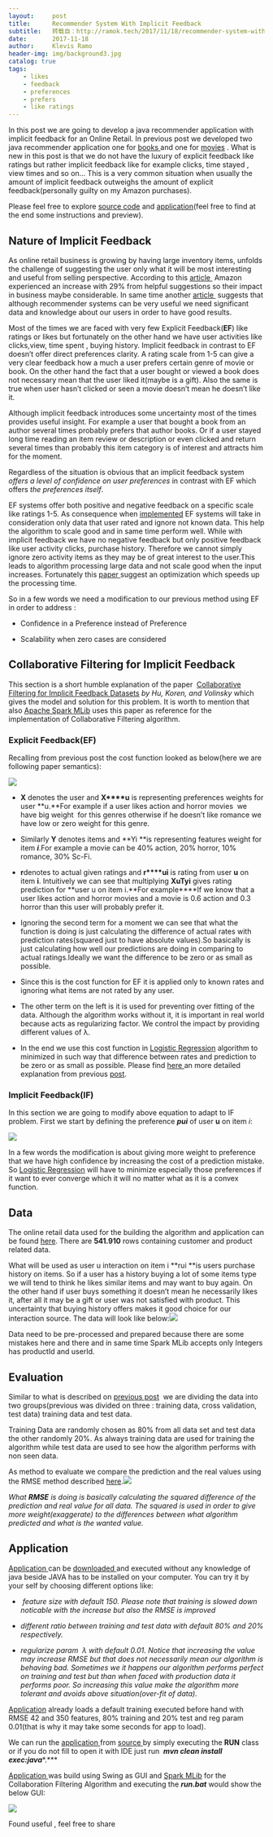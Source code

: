 ```yaml
---
layout:     post
title:      Recommender System With Implicit Feedback
subtitle:   转载自：http://ramok.tech/2017/11/18/recommender-system-with-implicit-feedback/
date:       2017-11-18
author:     Klevis Ramo
header-img: img/background3.jpg
catalog: true
tags:
    - likes
    - feedback
    - preferences
    - prefers
    - like ratings
---
```


In this post we are going to develop a java recommender application with implicit feedback for an Online Retail. In previous post we developed two java recommender application one for [books ](http://ramok.tech/2017/11/05/when-traditional-programming-meets-machine-learning)and one for [movies](http://ramok.tech/2017/10/30/recommender-system) . What is new in this post is that we do not have the luxury of explicit feedback like ratings but rather implicit feedback like for example clicks, time stayed , view times and so on… This is a very common situation when usually the amount of implicit feedback outweighs the amount of explicit feedback(personally guilty on my Amazon purchases).

Please feel free to explore [source code](https://github.com/klevis/onlineRetailRecommender) and [application](https://drive.google.com/open?id=1ywS83fLHYgWjg5Q7smqAOb7tm5Qa9UqC)(feel free to find at the end some instructions and preview).

## Nature of Implicit Feedback

As online retail business is growing by having large inventory items, unfolds the challenge of suggesting the user only what it will be most interesting and useful from selling perspective. According to this [article ](http://fortune.com/2012/07/30/amazons-recommendation-secret) Amazon experienced an increase with 29% from helpful suggestions so their impact in business maybe considerable. In same time another [article ](http://www.datacommunitydc.org/blog/2013/05/recommendation-engines-why-you-shouldnt-build-one) suggests that although recommender systems can be very useful we need significant data and knowledge about our users in order to have good results.

Most of the times we are faced with very few Explicit Feedback(**EF**) like ratings or likes but fortunately on the other hand we have user activities like clicks,view, time spent , buying history. Implicit feedback in contrast to EF doesn’t offer direct preferences clarity. A rating scale from 1-5 can give a very clear feedback how a much a user prefers certain genre of movie or book. On the other hand the fact that a user bought or viewed a book does not necessary mean that the user liked it(maybe is a gift). Also the same is true when user hasn’t clicked or seen a movie doesn’t mean he doesn’t like it.

Although implicit feedback introduces some uncertainty most of the times provides useful insight. For example a user that bought a book from an author several times probably prefers that author books. Or if a user stayed long time reading an item review or description or even clicked and return several times than probably this item category is of interest and attracts him for the moment.

Regardless of the situation is obvious that an implicit feedback system *offers a level of confidence on user preferences* in contrast with EF which offers *the preferences itself*.

EF systems offer both positive and negative feedback on a specific scale like ratings 1-5. As consequence when [implemented](http://ramok.tech/2017/11/05/when-traditional-programming-meets-machine-learning) EF systems will take in consideration only data that user rated and ignore not known data. This help the algorithm to scale good and in same time perform well. While with implicit feedback we have no negative feedback but only positive feedback like user activity clicks, purchase history. Therefore we cannot simply ignore zero activity items as they may be of great interest to the user.This leads to algorithm processing large data and not scale good when the input increases. Fortunately this [paper ](http://yifanhu.net/PUB/cf.pdf)suggest an optimization which speeds up the processing time.

So in a few words we need a modification to our previous method using EF in order to address :

- Confidence in a Preference instead of Preference

- Scalability when zero cases are considered


## Collaborative Filtering for Implicit Feedback

This section is a short humble explanation of the paper  [Collaborative Filtering for Implicit Feedback Datasets](http://yifanhu.net/PUB/cf.pdf) *by Hu, Koren, and Volinsky* which gives the model and solution for this problem. It is worth to mention that also [Apache Spark MLib](https://spark.apache.org/docs/2.2.0/mllib-collaborative-filtering.html#explicit-vs-implicit-feedback) uses this paper as reference for the implementation of Collaborative Filtering algorithm.

### Explicit Feedback(EF)

Recalling from previous post the cost function looked as below(here we are following paper semantics):

![](https://i0.wp.com/ramok.tech/wp-content/uploads/2017/11/cost2.jpg?resize=650%2C115)


- **X** denotes the user and **X****u** is representing preferences weights for user **u.**For example if a user likes action and horror movies  we have big weight  for this genres otherwise if he doesn’t like romance we have low or zero weight for this genre.

- Similarly **Y** denotes items and **Yi **is representing features weight for item ***i***.For example a movie can be 40% action, 20% horror, 10% romance, 30% Sc-Fi.

- **r**denotes to actual given ratings and **r****ui** is rating from user **u** on item **i**. Intuitively we can see that multiplying **XuTyi** gives rating prediction for **user u on item i.**For example****If we know that a user likes action and horror movies and a movie is 0.6 action and 0.3 horror than this user will probably prefer it.

- Ignoring the second term for a moment we can see that what the function is doing is just calculating the difference of actual rates with prediction rates(squared just to have absolute values).So basically is just calculating how well our predictions are doing in comparing to actual ratings.Ideally we want the difference to be zero or as small as possible.

- Since this is the cost function for EF it is applied only to known rates and ignoring what items are not rated by any user.

- The other term on the left is it is used for preventing over fitting of the data. Although the algorithm works without it, it is important in real world because acts as regularizing factor. We control the impact by providing different values of λ.

- In the end we use this cost function in [Logistic Regression](http://ramok.tech/2017/10/30/recommender-system#Minimize_Cost_Function) algorithm to minimized in such way that difference between rates and prediction to be zero or as small as possible. Please find [here ](http://ramok.tech/2017/10/30/recommender-system#Minimize_Cost_Function)an more detailed explanation from previous [post](http://ramok.tech/2017/10/30/recommender-system).


### Implicit Feedback(IF)

In this section we are going to modify above equation to adapt to IF problem. First we start by defining the preference ***pui*** of user **u** on item *i*:

![](https://i2.wp.com/ramok.tech/wp-content/uploads/2017/11/preference.jpg?resize=325%2C108)


In a few words the modification is about giving more weight to preference that we have high confidence by increasing the cost of a prediction mistake. So [Logistic Regression](http://ramok.tech/2017/10/30/recommender-system#Minimize_Cost_Function) will have to minimize especially those preferences if it want to ever converge which it will no matter what as it is a convex function.

## Data

The online retail data used for the building the algorithm and application can be found [here](http://archive.ics.uci.edu/ml/datasets/Online+Retail). There are **541.910** rows containing customer and product related data.

What will be used as user u interaction on item i **rui **is users purchase history on items. So if a user has a history buying a lot of some items type we will tend to think he likes similar items and may want to buy again. On the other hand if user buys something it doesn’t mean he necessarily likes it, after all it may be a gift or user was not satisfied with product. This uncertainty that buying history offers makes it good choice for our interaction source. The data will look like below:![](https://i1.wp.com/ramok.tech/wp-content/uploads/2017/11/data.jpg?resize=840%2C233)


Data need to be pre-processed and prepared because there are some mistakes here and there and in same time Spark MLib accepts only Integers has productId and userId.

## Evaluation

Similar to what is described on [previous post](http://ramok.tech/2017/08/26/anomaly-detection-using-octave#Data_Preparation)  we are dividing the data into two groups(previous was divided on three : training data, cross validation, test data) training data and test data.

Training Data are randomly chosen as 80% from all data set and test data the other randomly 20%. As always training data are used for training the algorithm while test data are used to see how the algorithm performs with non seen data.

As method to evaluate we compare the prediction and the real values using the RMSE method described [here](https://medium.com/human-in-a-machine-world/mae-and-rmse-which-metric-is-better-e60ac3bde13d).![](https://i0.wp.com/ramok.tech/wp-content/uploads/2017/11/rmse.jpg?resize=385%2C117)


*What **RMSE** is doing is basically calculating the squared difference of the prediction and real value for all data. The squared is used in order to give more weight(exaggerate) to the differences between what algorithm predicted and what is the wanted value.*

## Application

[Application ](https://drive.google.com/open?id=1ywS83fLHYgWjg5Q7smqAOb7tm5Qa9UqC)can be [downloaded ](https://drive.google.com/open?id=1ywS83fLHYgWjg5Q7smqAOb7tm5Qa9UqC)and executed without any knowledge of java beside JAVA has to be installed on your computer. You can try it by your self by choosing different options like:

-  *feature size with default 150. Please note that training is slowed down noticable with the increase but also the RMSE is improved*

- *different ratio between training and test data with default 80% and 20% respectively.*

- *regularize param  λ with default 0.01. Notice that increasing the value may increase RMSE but that does not necessarily mean our algorithm is behaving bad. Sometimes we it happens our algorithm performs perfect on training and test but than when faced with production data it performs poor. So increasing this value make the algorithm more tolerant and avoids above situation(over-fit of data).*


[Application](https://drive.google.com/open?id=1ywS83fLHYgWjg5Q7smqAOb7tm5Qa9UqC) already loads a default training executed before hand with RMSE 42 and 350 features, 80% training and 20% test and reg param 0.01(that is why it may take some seconds for app to load).

We can run the [application ](https://drive.google.com/open?id=1ywS83fLHYgWjg5Q7smqAOb7tm5Qa9UqC)from [source ](https://github.com/klevis/onlineRetailRecommender)by simply executing the **RUN** class or if you do not fill to open it with IDE just run  ***mvn clean install exec:java****.***

[Application ](https://drive.google.com/open?id=1ywS83fLHYgWjg5Q7smqAOb7tm5Qa9UqC)was build using Swing as GUI and [Spark MLib](http://ramok.tech/2017/09/08/fraud-detection-with-java-and-spark-mlib#Spark_and_MLib) for the Collaboration Filtering Algorithm and executing the ***run.bat*** would show the below GUI:

![](https://i0.wp.com/ramok.tech/wp-content/uploads/2017/11/app3.jpg?resize=840%2C440)


Found useful , feel free to share
